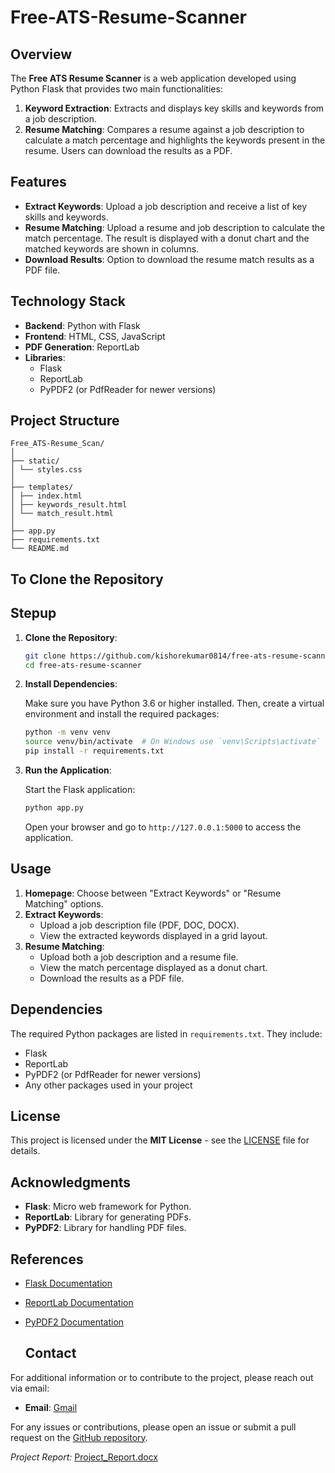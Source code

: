 # Free-ATS-Resume-Scanner

## Overview
The **Free ATS Resume Scanner** is a web application developed using Python Flask that provides two main functionalities:
1. **Keyword Extraction**: Extracts and displays key skills and keywords from a job description.
2. **Resume Matching**: Compares a resume against a job description to calculate a match percentage and highlights the keywords present in the resume. Users can download the results as a PDF.

## Features

- **Extract Keywords**: Upload a job description and receive a list of key skills and keywords.
- **Resume Matching**: Upload a resume and job description to calculate the match percentage. The result is displayed with a donut chart and the matched keywords are shown in columns.
- **Download Results**: Option to download the resume match results as a PDF file.

## Technology Stack

- **Backend**: Python with Flask
- **Frontend**: HTML, CSS, JavaScript
- **PDF Generation**: ReportLab
- **Libraries**:
  - Flask
  - ReportLab
  - PyPDF2 (or PdfReader for newer versions)

## Project Structure
    Free_ATS-Resume_Scan/
    │
    ├── static/
    │ └── styles.css
    │
    ├── templates/
    │ ├── index.html
    │ ├── keywords_result.html
    │ └── match_result.html
    │
    ├── app.py
    ├── requirements.txt
    └── README.md

  ## To Clone the Repository
  ## Stepup

1. **Clone the Repository**:

    ```bash
    git clone https://github.com/kishorekumar0814/free-ats-resume-scanner.git
    cd free-ats-resume-scanner
    ```

2. **Install Dependencies**:

    Make sure you have Python 3.6 or higher installed. Then, create a virtual environment and install the required packages:

    ```bash
    python -m venv venv
    source venv/bin/activate  # On Windows use `venv\Scripts\activate`
    pip install -r requirements.txt
    ```

3. **Run the Application**:

    Start the Flask application:

    ```bash
    python app.py
    ```

    Open your browser and go to `http://127.0.0.1:5000` to access the application.

## Usage

1. **Homepage**: Choose between "Extract Keywords" or "Resume Matching" options.
2. **Extract Keywords**:
    - Upload a job description file (PDF, DOC, DOCX).
    - View the extracted keywords displayed in a grid layout.
3. **Resume Matching**:
    - Upload both a job description and a resume file.
    - View the match percentage displayed as a donut chart.
    - Download the results as a PDF file.

## Dependencies

The required Python packages are listed in `requirements.txt`. They include:

- Flask
- ReportLab
- PyPDF2 (or PdfReader for newer versions)
- Any other packages used in your project

## License

This project is licensed under the **MIT License** - see the [LICENSE](LICENSE) file for details.

## Acknowledgments

- **Flask**: Micro web framework for Python.
- **ReportLab**: Library for generating PDFs.
- **PyPDF2**: Library for handling PDF files.

## References

- [Flask Documentation](https://flask.palletsprojects.com/)
- [ReportLab Documentation](https://www.reportlab.com/docs/)
- [PyPDF2 Documentation](https://pypi.org/project/PyPDF2/)

  ## Contact

For additional information or to contribute to the project, please reach out via email:

- **Email**: [Gmail](mailto:kishorekumar1409@gmail.com)

For any issues or contributions, please open an issue or submit a pull request on the [GitHub repository](https://github.com/kishorekumar0814/free-ats-resume-scanner).

*Project Report:*  [Project_Report.docx](https://github.com/user-attachments/files/16409991/Project_Report.docx)
